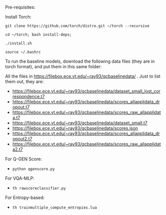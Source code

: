Pre-requisites:

Install Torch: 

```git clone https://github.com/torch/distro.git ~/torch --recursive```

```cd ~/torch; bash install-deps;```

``` ./install.sh ```

``` source ~/.bashrc ```

To run the baseline models, download the following data files (they are in torch format), and put them in this same folder:

All the files in https://filebox.ece.vt.edu/~ray93/qcbaselinedata/ . Just to list them out, they are:
- https://filebox.ece.vt.edu/~ray93/qcbaselinedata/dataset_small_lost_correspondence.t7
- https://filebox.ece.vt.edu/~ray93/qcbaselinedata/scores_allapplidata_dropout.t7
- https://filebox.ece.vt.edu/~ray93/qcbaselinedata/scores_raw_allapplidata.t7
- https://filebox.ece.vt.edu/~ray93/qcbaselinedata/dataset_small.t7
- https://filebox.ece.vt.edu/~ray93/qcbaselinedata/scores.json
- https://filebox.ece.vt.edu/~ray93/qcbaselinedata/scores_allapplidata_dropout2.t7
- https://filebox.ece.vt.edu/~ray93/qcbaselinedata/scores_raw_allapplidata2.t7
  
For Q-GEN Score:
- ``` python qgenscore.py ```

For VQA-MLP:
- ``` th rawscoreclassifier.py ```

For Entropy-based:
- ``` th trainmultiple_compute_entropies.lua ```

